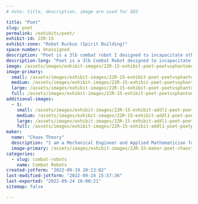 ```yaml
---
# note: title, description, image are used for SEO

title: "Poet"
slug: poet
permalink: /exhibits/poet/
exhibit-id: 22R-15
exhibit-zone: "Robot Ruckus (Spirit Building)"
space-number: Unassigned
description: "Poet is a 3lb combat robot I designed to incapacitate other bots in short, explosive matches."
description-long: "Poet is a 3lb Combat Robot designed to incapacitate its opponent as quickly as possible. Poet&#039;s primary method of destruction is the 8 inch horizontal flywheel in the front of the robot. In the event of failure, the Plan B is to explode spectacularly. My main goal is to wreak havoc in the arena for myself and my opponent, regardless of the winner."
image: /assets/images/exhibit-images/22R-15-exhibit-poet-poetvsphantomcyclone-large.jpg
image-primary: 
  small: /assets/images/exhibit-images/22R-15-exhibit-poet-poetvsphantomcyclone-small.jpg
  medium: /assets/images/exhibit-images/22R-15-exhibit-poet-poetvsphantomcyclone-medium.jpg
  large: /assets/images/exhibit-images/22R-15-exhibit-poet-poetvsphantomcyclone-large.jpg
  full: /assets/images/exhibit-images/22R-15-exhibit-poet-poetvsphantomcyclone-full.jpg
additional-images: 
  - 1:
    small: /assets/images/exhibit-images/22R-15-exhibit-addl1-poet-poetprefight-small.jpg
    medium: /assets/images/exhibit-images/22R-15-exhibit-addl1-poet-poetprefight-medium.jpg
    large: /assets/images/exhibit-images/22R-15-exhibit-addl1-poet-poetprefight-large.jpg
    full: /assets/images/exhibit-images/22R-15-exhibit-addl1-poet-poetprefight-full.jpg
maker: 
  name: "Chaos Theory"
  description: "I am a Mechanical Engineer and Applied Mathematician for a small jewelry supplier based outside Washington DC. In my free time, I study a branch of mathematics called Dynamical Systems and build combat robots. This tournament is the second event that my current bot, Poet, has attended. With all the upgrades I have implemented since my last event, I am excited to see how Poet does at Maker Faire Orlando!"
  image-primary: /assets/images/exhibit-images/22R-15-maker-poet-chaostheory-example-medium.png
categories: 
  - slug: combat-robots
    name: Combat Robots
created-jotform: "2022-09-19 20:13:02"
last-modified-jotform: "2022-09-24 15:57:36"
last-exported: "2022-09-24 16:00:21"
sitemap: false

---
```

